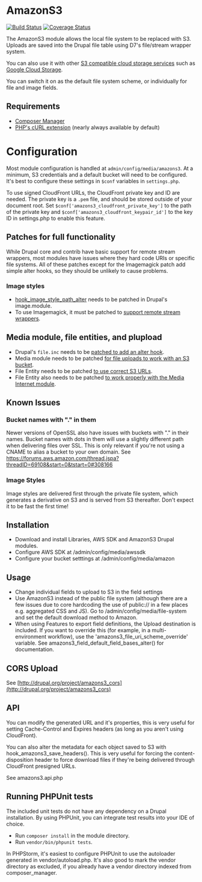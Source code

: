 # AmazonS3

[![Build Status](https://travis-ci.org/justafish/drupal_amazons3.svg?branch=7.x-2.x)](https://travis-ci.org/justafish/drupal_amazons3) [![Coverage Status](https://coveralls.io/repos/justafish/drupal_amazons3/badge.svg?branch=7.x-2.x)](https://coveralls.io/r/justafish/drupal_amazons3?branch=7.x-2.x)

The AmazonS3 module allows the local file system to be replaced with S3. Uploads are saved into the Drupal file table using D7's file/stream wrapper system.

You can also use it with other [S3 compatible cloud storage services](http://en.wikipedia.org/wiki/Amazon_S3#S3_API_and_competing_services) such as [Google Cloud Storage](https://cloud.google.com/storage).

You can switch it on as the default file system scheme, or individually for file and image fields.

## Requirements
- [Composer Manager](https://www.drupal.org/project/composer_manager)
- [PHP's cURL extension](https://php.net/manual/en/book.curl.php) (nearly always available by default)

# Configuration
Most module configuration is handled at `admin/config/media/amazons3`. At a
minimum, S3 credentials and a default bucket will need to be configured. It's
best to configure these settings in `$conf` variables in `settings.php`.

To use signed CloudFront URLs, the CloudFront private key and ID are needed.
The private key is a `.pem` file, and should be stored outside of your document
root. Set `$conf['amazons3_cloudfront_private_key']` to the path of the private
key and `$conf['amazons3_cloudfront_keypair_id']` to the key ID in settings.php to enable this feature.

## Patches for full functionality

While Drupal core and contrib have basic support for remote stream wrappers,
most modules have issues where they hard code URIs or specific file systems.
All of these patches except for the Imagemagick patch add simple alter hooks,
so they should be unlikely to cause problems.

### Image styles

- [hook_image_style_path_alter](https://www.drupal.org/node/1358896#comment-9297197)
  needs to be patched in Drupal's image.module.
- To use Imagemagick, it must be patched to
  [support remote stream wrappers](https://www.drupal.org/node/1695068#comment-8953159).

## Media module, file entities, and plupload

- Drupal's <code>file.inc</code> needs to be
  [patched to add an alter hook](https://www.drupal.org/node/2479523#comment-9873165).
- Media module needs to be patched
  [for file uploads to work with an S3 bucket](https://www.drupal.org/node/2479473#comment-9872845).
- File Entity needs to be patched
  [to use correct S3 URLs](https://www.drupal.org/node/2479483#comment-9872933).
- File Entity also needs to be patched
  [to work properly with the Media Internet module](https://www.drupal.org/node/2482757#comment-9889991).

## Known Issues

### Bucket names with "." in them
Newer versions of OpenSSL also have issues with buckets with "." in their names. Bucket names with dots in them will use a slightly different path when delivering files over SSL. This is only relevant if you're not using a CNAME to alias a bucket to your own domain. See https://forums.aws.amazon.com/thread.jspa?threadID=69108&start=0&tstart=0#308166

### Image Styles
Image styles are delivered first through the private file system, which generates a derivative on S3 and is served from S3 thereafter. Don't expect it to be fast the first time!

## Installation
- Download and install Libraries, AWS SDK and AmazonS3 Drupal modules.
- Configure AWS SDK at /admin/config/media/awssdk
- Configure your bucket setttings at /admin/config/media/amazon

## Usage

- Change individual fields to upload to S3 in the field settings
- Use AmazonS3 instead of the public file system (although there are a few issues due to core hardcoding the use of public:// in a few places e.g. aggregated CSS and JS). Go to /admin/config/media/file-system and set the default download method to Amazon.
- When using Features to export field definitions, the Upload destination is included. If you want to override this (for example, in a multi-environment workflow), use the 'amazons3_file_uri_scheme_override' variable. See amazons3_field_default_field_bases_alter() for documentation.

## CORS Upload
See [http://drupal.org/project/amazons3_cors](http://drupal.org/project/amazons3_cors)


## API
You can modify the generated URL and it's properties, this is very useful for setting Cache-Control and Expires headers (as long as you aren't using CloudFront).

You can also alter the metadata for each object saved to S3 with hook_amazons3_save_headers(). This is very useful for forcing the content-disposition header to force download files if they're being delivered through CloudFront presigned URLs.

See amazons3.api.php

## Running PHPUnit tests

The included unit tests do not have any dependency on a Drupal installation. By
using PHPUnit, you can integrate test results into your IDE of choice.

* Run `composer install` in the module directory.
* Run `vendor/bin/phpunit tests`.

In PHPStorm, it's easiest to configure PHPUnit to use the autoloader generated
in vendor/autoload.php. It's also good to mark the vendor directory as
excluded, if you already have a vendor directory indexed from composer_manager.
